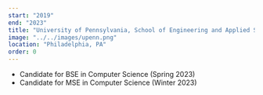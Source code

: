 ```yaml
---
start: "2019"
end: "2023"
title: "University of Pennsylvania, School of Engineering and Applied Sciences"
image: "../../images/upenn.png"
location: "Philadelphia, PA"
order: 0
---
```


- Candidate for BSE in Computer Science (Spring 2023)
- Candidate for MSE in Computer Science (Winter 2023)
